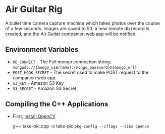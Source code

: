 # Air Guitar Rig

A bullet time camera capture machine which takes photos over the course of a few seconds. Images are saved to S3, a new remote db record is created, and the Air Guitar companion web app will be notified.

## Environment Variables
* `DB_CONNECT` - The Full mongo connection string: `mongodb://{mongo_username}:{mongo_password}@{mongo_url}`
* `POST_HOOK_SECRET` - The secret used to make POST request to the companion web app.
* `S3_KEY` - Amazon S3 Key
* `S3_SECRET` - Amazon S3 Secret


## Compiling the C++ Applications
* First, [Install OpenCV](http://opencv.org/)

    g++ take-pic.cpp -o take-pic `pkg-config --cflags --libs opencv`
